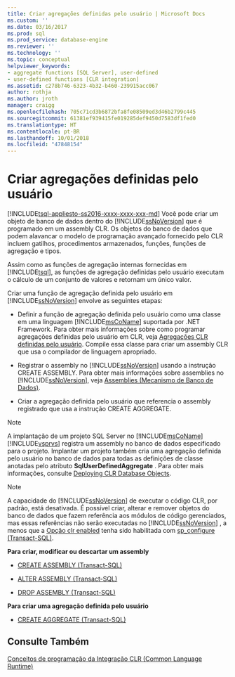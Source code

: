 ```yaml
---
title: Criar agregações definidas pelo usuário | Microsoft Docs
ms.custom: ''
ms.date: 03/16/2017
ms.prod: sql
ms.prod_service: database-engine
ms.reviewer: ''
ms.technology: ''
ms.topic: conceptual
helpviewer_keywords:
- aggregate functions [SQL Server], user-defined
- user-defined functions [CLR integration]
ms.assetid: c278b746-6323-4b32-b460-239915acc067
author: rothja
ms.author: jroth
manager: craigg
ms.openlocfilehash: 705c71cd3b6872bfa8fe08509ed3d46b2799c445
ms.sourcegitcommit: 61381ef939415fe019285def9450d7583df1fed0
ms.translationtype: HT
ms.contentlocale: pt-BR
ms.lasthandoff: 10/01/2018
ms.locfileid: "47848154"
---
```

# <a name="create-user-defined-aggregates"></a>Criar agregações definidas pelo usuário
[!INCLUDE[tsql-appliesto-ss2016-xxxx-xxxx-xxx-md](../../includes/tsql-appliesto-ss2016-xxxx-xxxx-xxx-md.md)]
  Você pode criar um objeto de banco de dados dentro do [!INCLUDE[ssNoVersion](../../includes/ssnoversion-md.md)] que é programado em um assembly CLR. Os objetos do banco de dados que podem alavancar o modelo de programação avançado fornecido pelo CLR incluem gatilhos, procedimentos armazenados, funções, funções de agregação e tipos.  
  
 Assim como as funções de agregação internas fornecidas em [!INCLUDE[tsql](../../includes/tsql-md.md)], as funções de agregação definidas pelo usuário executam o cálculo de um conjunto de valores e retornam um único valor.  
  
 Criar uma função de agregação definida pelo usuário em [!INCLUDE[ssNoVersion](../../includes/ssnoversion-md.md)] envolve as seguintes etapas:  
  
-   Definir a função de agregação definida pelo usuário como uma classe em uma linguagem [!INCLUDE[msCoName](../../includes/msconame-md.md)] suportada por .NET Framework. Para obter mais informações sobre como programar agregações definidas pelo usuário em CLR, veja [Agregações CLR definidas pelo usuário](../../relational-databases/clr-integration-database-objects-user-defined-functions/clr-user-defined-aggregates.md). Compile essa classe para criar um assembly CLR que usa o compilador de linguagem apropriado.  
  
-   Registrar o assembly no [!INCLUDE[ssNoVersion](../../includes/ssnoversion-md.md)] usando a instrução CREATE ASSEMBLY. Para obter mais informações sobre assemblies no [!INCLUDE[ssNoVersion](../../includes/ssnoversion-md.md)], veja [Assemblies &#40;Mecanismo de Banco de Dados&#41;](../../relational-databases/clr-integration/assemblies-database-engine.md).  
  
-   Criar a agregação definida pelo usuário que referencia o assembly registrado que usa a instrução CREATE AGGREGATE.  
  
> [!NOTE]  
>  A implantação de um projeto SQL Server no [!INCLUDE[msCoName](../../includes/msconame-md.md)][!INCLUDE[vsprvs](../../includes/vsprvs-md.md)] registra um assembly no banco de dados especificado para o projeto. Implantar um projeto também cria uma agregação definida pelo usuário no banco de dados para todas as definições de classe anotadas pelo atributo **SqlUserDefinedAggregate** . Para obter mais informações, consulte [Deploying CLR Database Objects](../../relational-databases/clr-integration/deploying-clr-database-objects.md).  
  
> [!NOTE]  
>  A capacidade do [!INCLUDE[ssNoVersion](../../includes/ssnoversion-md.md)] de executar o código CLR, por padrão, está desativada. É possível criar, alterar e remover objetos do banco de dados que fazem referência aos módulos de código gerenciados, mas essas referências não serão executadas no [!INCLUDE[ssNoVersion](../../includes/ssnoversion-md.md)] , a menos que a [Opção clr enabled](../../database-engine/configure-windows/clr-enabled-server-configuration-option.md) tenha sido habilitada com [sp_configure (Transact-SQL)](../../relational-databases/system-stored-procedures/sp-configure-transact-sql.md).  
  
 **Para criar, modificar ou descartar um assembly**  
  
-   [CREATE ASSEMBLY &#40;Transact-SQL&#41;](../../t-sql/statements/create-assembly-transact-sql.md)  
  
-   [ALTER ASSEMBLY &#40;Transact-SQL&#41;](../../t-sql/statements/alter-assembly-transact-sql.md)  
  
-   [DROP ASSEMBLY &#40;Transact-SQL&#41;](../../t-sql/statements/drop-assembly-transact-sql.md)  
  
 **Para criar uma agregação definida pelo usuário**  
  
-   [CREATE AGGREGATE &#40;Transact-SQL&#41;](../../t-sql/statements/create-aggregate-transact-sql.md)  
  
## <a name="see-also"></a>Consulte Também  
 [Conceitos de programação da Integração CLR &#40;Common Language Runtime&#41;](../../relational-databases/clr-integration/common-language-runtime-clr-integration-programming-concepts.md)  
  
  
